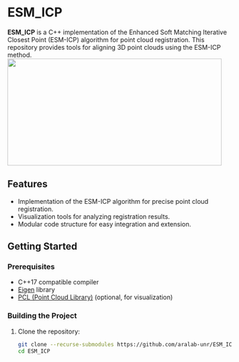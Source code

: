 # ESM_ICP

**ESM_ICP** is a C++ implementation of the Enhanced Soft Matching Iterative Closest Point (ESM-ICP) algorithm for point cloud registration. This repository provides tools for aligning 3D point clouds using the ESM-ICP method.
<img src="output1.gif" width="480" height="240"/>


## Features

- Implementation of the ESM-ICP algorithm for precise point cloud registration.
- Visualization tools for analyzing registration results.
- Modular code structure for easy integration and extension.

## Getting Started

### Prerequisites

- C++17 compatible compiler
- [Eigen](https://eigen.tuxfamily.org/) library
- [PCL (Point Cloud Library)](https://pointclouds.org/) (optional, for visualization)

### Building the Project

1. Clone the repository:

   ```bash
   git clone --recurse-submodules https://github.com/aralab-unr/ESM_ICP.git
   cd ESM_ICP
